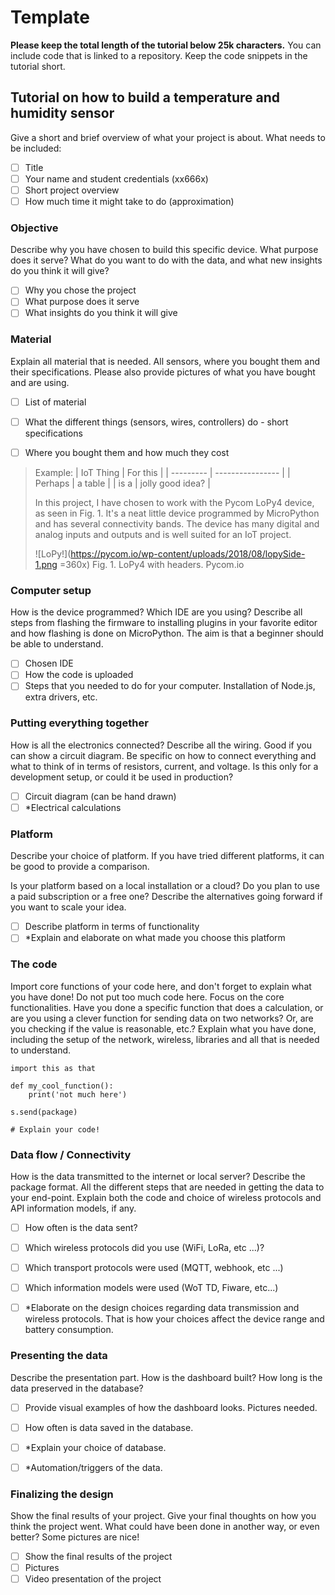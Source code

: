 # Template

**Please keep the total length of the tutorial below 25k characters.** You can include code that is linked to a repository. Keep the code snippets in the tutorial short.

## Tutorial on how to build a temperature and humidity sensor

Give a short and brief overview of what your project is about.
What needs to be included:

- [ ] Title
- [ ] Your name and student credentials (xx666x)
- [ ] Short project overview
- [ ] How much time it might take to do (approximation)

### Objective

Describe why you have chosen to build this specific device. What purpose does it serve? What do you want to do with the data, and what new insights do you think it will give?

- [ ] Why you chose the project
- [ ] What purpose does it serve
- [ ] What insights do you think it will give

### Material

Explain all material that is needed. All sensors, where you bought them and their specifications. Please also provide pictures of what you have bought and are using.

- [ ] List of material
- [ ] What the different things (sensors, wires, controllers) do - short specifications
- [ ] Where you bought them and how much they cost


> Example:
>| IoT Thing | For this         |
>| --------- | ---------------- |
>| Perhaps   | a table          |
>| is a      | jolly good idea? |
>
>In this project, I have chosen to work with the Pycom LoPy4 device, as seen in Fig. 1. It's a neat little device programmed by MicroPython and has several connectivity bands. The device has many digital and analog inputs and outputs and is well suited for an IoT project.
>
>![LoPy!](https://pycom.io/wp-content/uploads/2018/08/lopySide-1.png =360x)
>Fig. 1. LoPy4 with headers. Pycom.io


### Computer setup

How is the device programmed? Which IDE are you using? Describe all steps from flashing the firmware to installing plugins in your favorite editor and how flashing is done on MicroPython. The aim is that a beginner should be able to understand.

- [ ] Chosen IDE
- [ ] How the code is uploaded
- [ ] Steps that you needed to do for your computer. Installation of Node.js, extra drivers, etc.

### Putting everything together

How is all the electronics connected? Describe all the wiring. Good if you can show a circuit diagram. Be specific on how to connect everything and what to think of in terms of resistors, current, and voltage. Is this only for a development setup, or could it be used in production?

- [ ] Circuit diagram (can be hand drawn)
- [ ] *Electrical calculations

### Platform

Describe your choice of platform. If you have tried different platforms, it can be good to provide a comparison.

Is your platform based on a local installation or a cloud? Do you plan to use a paid subscription or a free one? Describe the alternatives going forward if you want to scale your idea.

- [ ] Describe platform in terms of functionality
- [ ] *Explain and elaborate on what made you choose this platform 

### The code

Import core functions of your code here, and don't forget to explain what you have done! Do not put too much code here. Focus on the core functionalities. Have you done a specific function that does a calculation, or are you using a clever function for sending data on two networks? Or, are you checking if the value is reasonable, etc.? Explain what you have done, including the setup of the network, wireless, libraries and all that is needed to understand.


```python=
import this as that

def my_cool_function():
    print('not much here')

s.send(package)

# Explain your code!
```


### Data flow / Connectivity

How is the data transmitted to the internet or local server? Describe the package format. All the different steps that are needed in getting the data to your end-point. Explain both the code and choice of wireless protocols and API information models, if any.


- [ ] How often is the data sent? 
- [ ] Which wireless protocols did you use (WiFi, LoRa, etc ...)?
- [ ] Which transport protocols were used (MQTT, webhook, etc ...)
- [ ] Which information models were used (WoT TD, Fiware, etc...)
- [ ] *Elaborate on the design choices regarding data transmission and wireless protocols. That is how your choices affect the device range and battery consumption.


### Presenting the data

Describe the presentation part. How is the dashboard built? How long is the data preserved in the database?

- [ ] Provide visual examples of how the dashboard looks. Pictures needed.
- [ ] How often is data saved in the database.
- [ ] *Explain your choice of database.
- [ ] *Automation/triggers of the data.


### Finalizing the design

Show the final results of your project. Give your final thoughts on how you think the project went. What could have been done in another way, or even better? Some pictures are nice!

- [ ] Show the final results of the project
- [ ] Pictures
- [ ] Video presentation of the project
